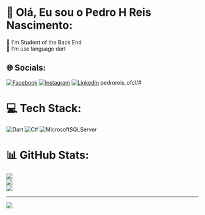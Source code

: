 # 💫 Olá, Eu sou o Pedro H Reis Nascimento:
🔭 I'm Student of the Back End  <br>👯 I’m use language dart<br>


## 🌐 Socials:
[![Facebook](https://img.shields.io/badge/Facebook-%231877F2.svg?logo=Facebook&logoColor=white)](https://facebook.com/pedro.henriquereisnascimento) [![Instagram](https://img.shields.io/badge/Instagram-%23E4405F.svg?logo=Instagram&logoColor=white)](https://instagram.com/pedroreis_ofcl/#) [![LinkedIn](https://img.shields.io/badge/LinkedIn-%230077B5.svg?logo=linkedin&logoColor=white)](https://linkedin.com/in/PedroNascimento) 
pedroreis_ofcl/#
# 💻 Tech Stack:
![Dart](https://img.shields.io/badge/dart-%230175C2.svg?style=flat-square&logo=dart&logoColor=white) ![C#](https://img.shields.io/badge/c%23-%23239120.svg?style=flat-square&logo=c-sharp&logoColor=white) ![MicrosoftSQLServer](https://img.shields.io/badge/Microsoft%20SQL%20Server-CC2927?style=flat-square&logo=microsoft%20sql%20server&logoColor=white)
# 📊 GitHub Stats:
![](https://github-readme-stats.vercel.app/api?username=Pedroreis-fdev&theme=dracula&hide_border=false&include_all_commits=false&count_private=false)<br/>
![](https://github-readme-streak-stats.herokuapp.com/?user=Pedroreis-fdev&theme=dracula&hide_border=false)<br/>
![](https://github-readme-stats.vercel.app/api/top-langs/?username=Pedroreis-fdev&theme=dracula&hide_border=false&include_all_commits=false&count_private=false&layout=compact)

---
[![](https://visitcount.itsvg.in/api?id=Pedroreis-fdev&icon=2&color=0)](https://visitcount.itsvg.in)

<!-- Proudly created with GPRM ( https://gprm.itsvg.in ) -->
